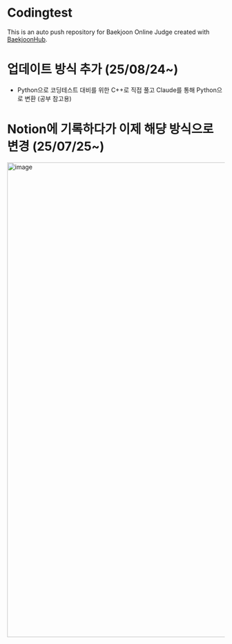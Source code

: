 # Codingtest
This is an auto push repository for Baekjoon Online Judge created with [BaekjoonHub](https://github.com/BaekjoonHub/BaekjoonHub).

# 업데이트 방식 추가 (25/08/24~)
- Python으로 코딩테스트 대비를 위한 C++로 직접 풀고 Claude를 통해 Python으로 변환 (공부 참고용)

# Notion에 기록하다가 이제 해댱 방식으로 변경 (25/07/25~)
<img width="630" height="1097" alt="image" src="https://github.com/user-attachments/assets/8c60a76b-ba89-43af-9e69-15df4e19f40e" />

